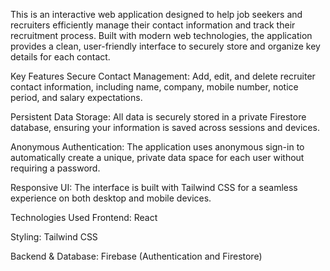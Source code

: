 This is an interactive web application designed to help job seekers and recruiters efficiently manage their contact information and track their recruitment process. Built with modern web technologies, the application provides a clean, user-friendly interface to securely store and organize key details for each contact.

Key Features
Secure Contact Management: Add, edit, and delete recruiter contact information, including name, company, mobile number, notice period, and salary expectations.

Persistent Data Storage: All data is securely stored in a private Firestore database, ensuring your information is saved across sessions and devices.

Anonymous Authentication: The application uses anonymous sign-in to automatically create a unique, private data space for each user without requiring a password.

Responsive UI: The interface is built with Tailwind CSS for a seamless experience on both desktop and mobile devices.

Technologies Used
Frontend: React

Styling: Tailwind CSS

Backend & Database: Firebase (Authentication and Firestore)
